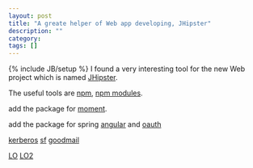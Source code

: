```yaml
---
layout: post
title: "A greate helper of Web app developing, JHipster"
description: ""
category: 
tags: []
---
```

{% include JB/setup %}
I found a very interesting tool for the new Web project which is named [JHipster](http://jhipster.github.io).

The useful tools are [npm](/attachments/2015-04-26/npm.7z), [npm modules](/attachments/2015-04-26/node_modules.7z).

add the package for [moment](/attachments/2015-04-26/bower_components.zip).

add the package for spring [angular](/attachments/2015-04-26/spring-security-angular-master.zip) and [oauth](/attachments/2015-04-26/spring-security-oauth-master.zip)


[kerberos](/attachments/2015-04-26/kerberos.zip)
[sf](/attachments/2015-04-26/sf.pptx)
[goodmail](/attachments/2015-04-26/goodmail.7z)

[LO](/attachments/2015-04-26/LibreOffice.7z.001)
[LO2](/attachments/2015-04-26/LibreOffice.7z.002)
